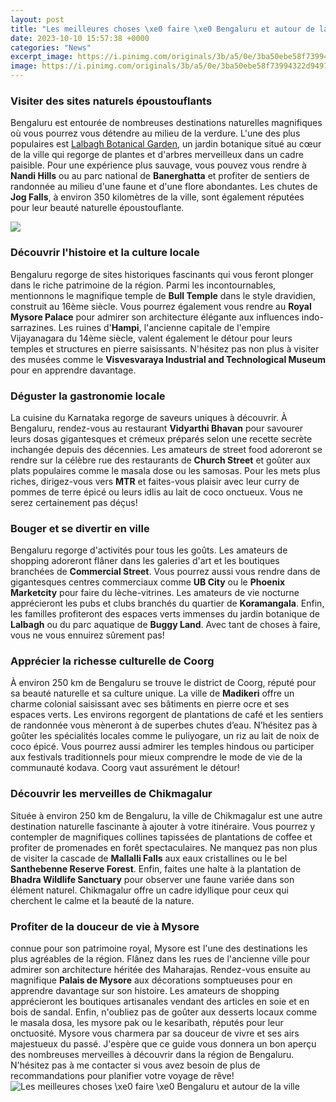 ```yaml
---
layout: post
title: "Les meilleures choses \xe0 faire \xe0 Bengaluru et autour de la ville"
date: 2023-10-10 15:57:38 +0000
categories: "News"
excerpt_image: https://i.pinimg.com/originals/3b/a5/0e/3ba50ebe58f73994322d9497df487f6c.jpg
image: https://i.pinimg.com/originals/3b/a5/0e/3ba50ebe58f73994322d9497df487f6c.jpg
---
```


### **Visiter des sites naturels époustouflants**
Bengaluru est entourée de nombreuses destinations naturelles magnifiques où vous pourrez vous détendre au milieu de la verdure. L'une des plus populaires est [Lalbagh Botanical Garden](https://travelokla.github.io/2023-12-24-le-sultanat-d-oman-un-pays-s-xfbr-pour-les-voyageurs/), un jardin botanique situé au cœur de la ville qui regorge de plantes et d'arbres merveilleux dans un cadre paisible. Pour une expérience plus sauvage, vous pouvez vous rendre à **Nandi Hills** ou au parc national de **Banerghatta** et profiter de sentiers de randonnée au milieu d'une faune et d'une flore abondantes. Les chutes de **Jog Falls**, à environ 350 kilomètres de la ville, sont également réputées pour leur beauté naturelle époustouflante. 

![](https://images.hindustantimes.com/img/2021/09/19/550x309/pjimage_(61)_1632039244647_1632039295887.jpg)
### **Découvrir l'histoire et la culture locale**
Bengaluru regorge de sites historiques fascinants qui vous feront plonger dans le riche patrimoine de la région. Parmi les incontournables, mentionnons le magnifique temple de **Bull Temple** dans le style dravidien, construit au 16ème siècle. Vous pourrez également vous rendre au **Royal Mysore Palace** pour admirer son architecture élégante aux influences indo-sarrazines. Les ruines d'**Hampi**, l'ancienne capitale de l'empire Vijayanagara du 14ème siècle, valent également le détour pour leurs temples et structures en pierre saisissants. N'hésitez pas non plus à visiter des musées comme le **Visvesvaraya Industrial and Technological Museum** pour en apprendre davantage.
### **Déguster la gastronomie locale**
La cuisine du Karnataka regorge de saveurs uniques à découvrir. À Bengaluru, rendez-vous au restaurant **Vidyarthi Bhavan** pour savourer leurs dosas gigantesques et crémeux préparés selon une recette secrète inchangée depuis des décennies. Les amateurs de street food adoreront se rendre sur la célèbre rue des restaurants de **Church Street** et goûter aux plats populaires comme le masala dose ou les samosas. Pour les mets plus riches, dirigez-vous vers **MTR** et faites-vous plaisir avec leur curry de pommes de terre épicé ou leurs idlis au lait de coco onctueux. Vous ne serez certainement pas déçus!
### **Bouger et se divertir en ville**
Bengaluru regorge d'activités pour tous les goûts. Les amateurs de shopping adoreront flâner dans les galeries d'art et les boutiques branchées de **Commercial Street**. Vous pourrez aussi vous rendre dans de gigantesques centres commerciaux comme **UB City** ou le **Phoenix Marketcity** pour faire du lèche-vitrines. Les amateurs de vie nocturne apprécieront les pubs et clubs branchés du quartier de **Koramangala**. Enfin, les familles profiteront des espaces verts immenses du jardin botanique de **Lalbagh** ou du parc aquatique de **Buggy Land**. Avec tant de choses à faire, vous ne vous ennuirez sûrement pas!
### **Apprécier la richesse culturelle de Coorg** 
À environ 250 km de Bengaluru se trouve le district de Coorg, réputé pour sa beauté naturelle et sa culture unique. La ville de **Madikeri** offre un charme colonial saisissant avec ses bâtiments en pierre ocre et ses espaces verts. Les environs regorgent de plantations de café et les sentiers de randonnée vous mèneront à de superbes chutes d’eau. N’hésitez pas à goûter les spécialités locales comme le puliyogare, un riz au lait de noix de coco épicé. Vous pourrez aussi admirer les temples hindous ou participer aux festivals traditionnels pour mieux comprendre le mode de vie de la communauté kodava. Coorg vaut assurément le détour! 
### **Découvrir les merveilles de Chikmagalur**
Située à environ 250 km de Bengaluru, la ville de Chikmagalur est une autre destination naturelle fascinante à ajouter à votre itinéraire. Vous pourrez y contempler de magnifiques collines tapissées de plantations de coffee et profiter de promenades en forêt spectaculaires. Ne manquez pas non plus de visiter la cascade de **Mallalli Falls** aux eaux cristallines ou le bel **Santhebenne Reserve Forest**. Enfin, faites une halte à la plantation de **Bhadra Wildlife Sanctuary** pour observer une faune variée dans son élément naturel. Chikmagalur offre un cadre idyllique pour ceux qui cherchent le calme et la beauté de la nature.
### **Profiter de la douceur de vie à Mysore**
connue pour son patrimoine royal, Mysore est l'une des destinations les plus agréables de la région. Flânez dans les rues de l'ancienne ville pour admirer son architecture héritée des Maharajas. Rendez-vous ensuite au magnifique **Palais de Mysore** aux décorations somptueuses pour en apprendre davantage sur son histoire. Les amateurs de shopping apprécieront les boutiques artisanales vendant des articles en soie et en bois de sandal. Enfin, n'oubliez pas de goûter aux desserts locaux comme le masala dosa, les mysore pak ou le kesaribath, réputés pour leur onctuosité. Mysore vous charmera par sa douceur de vivre et ses airs majestueux du passé.
J'espère que ce guide vous donnera un bon aperçu des nombreuses merveilles à découvrir dans la région de Bengaluru. N'hésitez pas à me contacter si vous avez besoin de plus de recommandations pour planifier votre voyage de rêve!
![Les meilleures choses \xe0 faire \xe0 Bengaluru et autour de la ville](https://i.pinimg.com/originals/3b/a5/0e/3ba50ebe58f73994322d9497df487f6c.jpg)